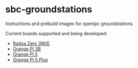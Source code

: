 # sbc-groundstations
Instructions and prebuild images for openipc groundstations

Current boards supported and being developed:
* [Radxa Zero 3W/E](https://github.com/OpenIPC/sbc-groundstations/releases/tag/zero3w-v1.9.2)
* [Orange Pi 3B](https://github.com/OpenIPC/sbc-groundstations/releases/tag/Orange-Pi-Latest)
* [Orange Pi 5 ](https://github.com/OpenIPC/sbc-groundstations/releases/tag/Orange-Pi-Latest)
* [Orange Pi 5 Plus](https://github.com/OpenIPC/sbc-groundstations/releases/tag/Orange-Pi-Latest)

